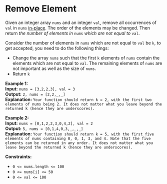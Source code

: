 # Remove Element

Given an integer array `nums` and an integer `val`, remove all occurrences of `val` in `nums` [in-place](https://en.wikipedia.org/wiki/In-place_algorithm). The order of the elements may be changed. Then return *the number of elements in* `nums` *which are not equal to* `val`.

Consider the number of elements in `nums` which are not equal to `val` be `k`, to get accepted, you need to do the following things:
* Change the array `nums` such that the first `k` elements of `nums` contain the elements which are not equal to `val`. The remaining elements of `nums` are not important as well as the size of `nums`.
* Return `k`



**Example 1:** \
__Input:__ ```nums = [3,2,2,3], val = 3```\
__Output:__ ```2, nums = [2,2,_,_]```\
__Explanation:__ ```Your function should return k = 2, with the first two elements of nums being 2. It does not matter what you leave beyond the returned k (hence they are underscores).```

**Example 2:** \
__Input:__ ```nums = [0,1,2,2,3,0,4,2], val = 2```\
__Output:__ ```5, nums = [0,1,4,0,3,_,_,_]```\
__Explanation:__ ```Your function should return k = 5, with the first five elements of nums containing 0, 0, 1, 3, and 4. Note that the five elements can be returned in any order. It does not matter what you leave beyond the returned k (hence they are underscores).```



**Constraints:**
* ```0 <= nums.length <= 100```
* ```0 <= nums[i] <= 50```
* ```0 <= val <= 100```
